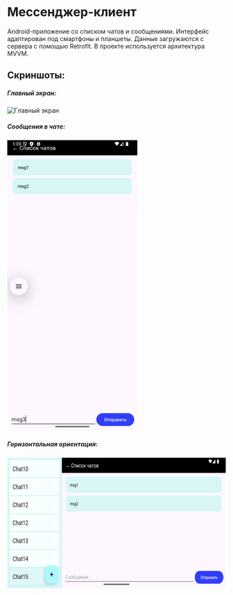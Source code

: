 # Мессенджер-клиент

Android-приложение со списком чатов и сообщениями.
Интерфейс адаптирован под смартфоны и планшеты. Данные загружаются с сервера с помощью Retrofit.
В проекте используется архитектура MVVM.

## Скриншоты:

##### Главный экран:

<img src="images/сhat_list.png" alt="Главный экран" width="300"/>

##### Сообщения в чате:

<img src="images/messages.png" alt="Актуальные задачи" width="300"/>

##### Горизонтальная ориентация:

<img src="images/landscape.png" alt="Экран настроек]" height="300"/>
